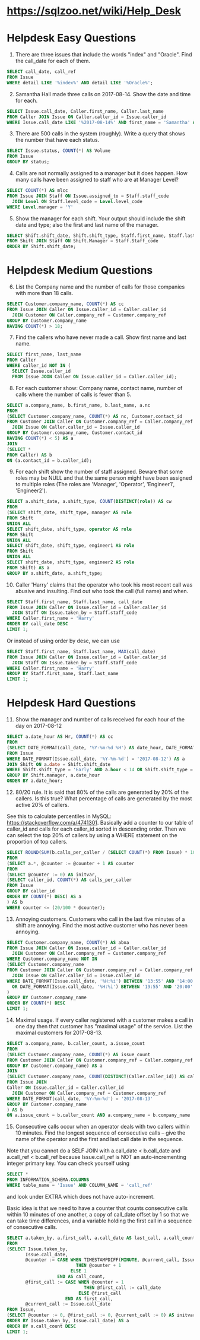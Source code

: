 # https://sqlzoo.net/wiki/Help_Desk

# Helpdesk Easy Questions

1. There are three issues that include the words "index" and "Oracle". Find the call_date for each of them.

```sql
SELECT call_date, call_ref
FROM Issue
WHERE detail LIKE '%index%' AND detail LIKE '%Oracle%';
```

2. Samantha Hall made three calls on 2017-08-14. Show the date and time for each.

```sql
SELECT Issue.call_date, Caller.first_name, Caller.last_name
FROM Caller JOIN Issue ON Caller.caller_id = Issue.caller_id
WHERE Issue.call_date LIKE '%2017-08-14%' AND first_name = 'Samantha' AND last_name = 'Hall';
```

3. There are 500 calls in the system (roughly). Write a query that shows the number that have each status.

```sql
SELECT Issue.status, COUNT(*) AS Volume
FROM Issue
GROUP BY status;
```

4. Calls are not normally assigned to a manager but it does happen. How many calls have been assigned to staff who are at Manager Level?

```sql
SELECT COUNT(*) AS mlcc
FROM Issue JOIN Staff ON Issue.assigned_to = Staff.staff_code
  JOIN Level ON Staff.level_code = Level.level_code
WHERE Level.manager = 'Y'
```

5. Show the manager for each shift. Your output should include the shift date and type; also the first and last name of the manager.

```sql
SELECT Shift.shift_date, Shift.shift_type, Staff.first_name, Staff.last_name
FROM Shift JOIN Staff ON Shift.Manager = Staff.Staff_code
ORDER BY Shift.shift_date;
```

# Helpdesk Medium Questions

6. List the Company name and the number of calls for those companies with more than 18 calls. 

```sql
SELECT Customer.company_name, COUNT(*) AS cc
FROM Issue JOIN Caller ON Issue.caller_id = Caller.caller_id
  JOIN Customer ON Caller.company_ref = Customer.company_ref
GROUP BY Customer.company_name
HAVING COUNT(*) > 18;
```

7. Find the callers who have never made a call. Show first name and last name.

```sql
SELECT first_name, last_name
FROM Caller
WHERE caller_id NOT IN (
  SELECT Issue.caller_id
  FROM Issue JOIN Caller ON Issue.caller_id = Caller.caller_id);
```

8. For each customer show: Company name, contact name, number of calls where the number of calls is fewer than 5.

```sql
SELECT a.company_name, b.first_name, b.last_name, a.nc
FROM
(SELECT Customer.company_name, COUNT(*) AS nc, Customer.contact_id
FROM Customer JOIN Caller ON Customer.company_ref = Caller.company_ref
  JOIN Issue ON Caller.caller_id = Issue.caller_id
GROUP BY Customer.company_name, Customer.contact_id
HAVING COUNT(*) < 5) AS a
JOIN
(SELECT *
FROM Caller) AS b
ON (a.contact_id = b.caller_id);
```

9. For each shift show the number of staff assigned. Beware that some roles may be NULL and that the same person might have been assigned to multiple roles (The roles are 'Manager', 'Operator', 'Engineer1', 'Engineer2').

```sql
SELECT a.shift_date, a.shift_type, COUNT(DISTINCT(role)) AS cw
FROM
(SELECT shift_date, shift_type, manager AS role
FROM Shift
UNION ALL
SELECT shift_date, shift_type, operator AS role
FROM Shift
UNION ALL
SELECT shift_date, shift_type, engineer1 AS role
FROM Shift
UNION ALL
SELECT shift_date, shift_type, engineer2 AS role
FROM Shift) AS a
GROUP BY a.shift_date, a.shift_type;
```

10. Caller 'Harry' claims that the operator who took his most recent call was abusive and insulting. Find out who took the call (full name) and when.

```sql
SELECT Staff.first_name, Staff.last_name, call_date
FROM Issue JOIN Caller ON Issue.caller_id = Caller.caller_id
  JOIN Staff ON Issue.taken_by = Staff.staff_code
WHERE Caller.first_name = 'Harry'
ORDER BY call_date DESC
LIMIT 1;
```

Or instead of using order by desc, we can use

```sql
SELECT Staff.first_name, Staff.last_name, MAX(call_date)
FROM Issue JOIN Caller ON Issue.caller_id = Caller.caller_id
  JOIN Staff ON Issue.taken_by = Staff.staff_code
WHERE Caller.first_name = 'Harry'
GROUP BY Staff.first_name, Staff.last_name
LIMIT 1;
```

# Helpdesk Hard Questions

11. Show the manager and number of calls received for each hour of the day on 2017-08-12

```sql
SELECT a.date_hour AS Hr, COUNT(*) AS cc
FROM
(SELECT DATE_FORMAT(call_date, '%Y-%m-%d %H') AS date_hour, DATE_FORMAT(call_date, '%Y-%m-%d') AS date, DATE_FORMAT(call_date, '%H') AS hour
FROM Issue
WHERE DATE_FORMAT(Issue.call_date, '%Y-%m-%d') = '2017-08-12') AS a
JOIN Shift ON a.date = Shift.shift_date
WHERE Shift.shift_type = 'Early' AND a.hour < 14 OR Shift.shift_type = 'Late' AND a.hour >= 14
GROUP BY Shift.manager, a.date_hour
ORDER BY a.date_hour;
```

12. 80/20 rule. It is said that 80% of the calls are generated by 20% of the callers. Is this true? What percentage of calls are generated by the most active 20% of callers.

See this to calculate percentiles in MySQL: https://stackoverflow.com/a/4741301. Basically add a counter to our table of caller_id and calls for each caller_id sorted in descending order. Then we can select the top 20% of callers by using a WHERE statement on the proportion of top callers.

```sql
SELECT ROUND(SUM(b.calls_per_caller / (SELECT COUNT(*) FROM Issue) * 100), 4) AS t20pc
FROM
(SELECT a.*, @counter := @counter + 1 AS counter
FROM
(SELECT @counter := 0) AS initvar,
(SELECT caller_id, COUNT(*) AS calls_per_caller
FROM Issue
GROUP BY caller_id
ORDER BY COUNT(*) DESC) AS a
) AS b
WHERE counter <= (20/100 * @counter);
```

13. Annoying customers. Customers who call in the last five minutes of a shift are annoying. Find the most active customer who has never been annoying.

```sql
SELECT Customer.company_name, COUNT(*) AS abna
FROM Issue JOIN Caller ON Issue.caller_id = Caller.caller_id
  JOIN Customer ON Caller.company_ref = Customer.company_ref
WHERE Customer.company_name NOT IN
(SELECT Customer.company_name
FROM Customer JOIN Caller ON Customer.company_ref = Caller.company_ref
  JOIN Issue ON Caller.caller_id = Issue.caller_id
WHERE DATE_FORMAT(Issue.call_date, '%H:%i') BETWEEN '13:55' AND '14:00'
  OR DATE_FORMAT(Issue.call_date, '%H:%i') BETWEEN '19:55' AND '20:00'
)
GROUP BY Customer.company_name
ORDER BY COUNT(*) DESC
LIMIT 1;
```

14. Maximal usage. If every caller registered with a customer makes a call in one day then that customer has "maximal usage" of the service. List the maximal customers for 2017-08-13.

```sql
SELECT a.company_name, b.caller_count, a.issue_count
FROM
(SELECT Customer.company_name, COUNT(*) AS issue_count
FROM Customer JOIN Caller ON Customer.company_ref = Caller.company_ref
GROUP BY Customer.company_name) AS a
JOIN
(SELECT Customer.company_name, COUNT(DISTINCT(Caller.caller_id)) AS caller_count
FROM Issue JOIN 
Caller ON Issue.caller_id = Caller.caller_id
  JOIN Customer ON Caller.company_ref = Customer.company_ref
WHERE DATE_FORMAT(call_date, '%Y-%m-%d') = '2017-08-13'
GROUP BY Customer.company_name
) AS b
ON a.issue_count = b.caller_count AND a.company_name = b.company_name
```

15. Consecutive calls occur when an operator deals with two callers within 10 minutes. Find the longest sequence of consecutive calls – give the name of the operator and the first and last call date in the sequence.

Note that you cannot do a SELF JOIN with a.call_date < b.call_date and a.call_ref < b.call_ref because Issue.call_ref is NOT an auto-incrementing integer primary key. You can check yourself using
```sql 
SELECT *
FROM INFORMATION_SCHEMA.COLUMNS
WHERE table_name = 'Issue' AND COLUMN_NAME = 'call_ref'
```

and look under EXTRA which does not have auto-increment.

Basic idea is that we need to have a counter that counts consecutive calls within 10 minutes of one another, a copy of call_date offset by 1 so that we can take time differences, and a variable holding the first call in a sequence of consecutive calls.

```sql
SELECT a.taken_by, a.first_call, a.call_date AS last_call, a.call_count AS calls
FROM
(SELECT Issue.taken_by, 
       Issue.call_date,
       @counter := CASE WHEN TIMESTAMPDIFF(MINUTE, @current_call, Issue.call_date) <= 10
                          THEN @counter + 1
                        ELSE 1
                   END AS call_count,
       @first_call := CASE WHEN @counter = 1
                             THEN @first_call := call_date
                           ELSE @first_call
                      END AS first_call,
       @current_call := Issue.call_date
FROM Issue,
(SELECT @counter := 0, @first_call := 0, @current_call := 0) AS initvar
ORDER BY Issue.taken_by, Issue.call_date) AS a
ORDER BY a.call_count DESC
LIMIT 1;
```
